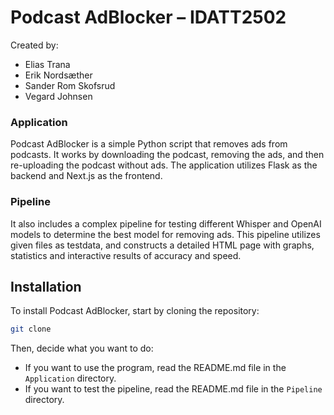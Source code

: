 # Podcast AdBlocker – IDATT2502

Created by:
- Elias Trana
- Erik Nordsæther
- Sander Rom Skofsrud
- Vegard Johnsen

### Application
Podcast AdBlocker is a simple Python script that removes ads from podcasts.
It works by downloading the podcast, removing the ads, and then re-uploading the podcast without ads.
The application utilizes Flask as the backend and Next.js as the frontend. 
### Pipeline
It also includes a complex pipeline
for testing different Whisper and OpenAI models to determine the best model for removing ads. This pipeline utilizes given files as testdata,
and constructs a detailed HTML page with graphs, statistics and interactive results of accuracy and speed. 

## Installation

To install Podcast AdBlocker, start by cloning the repository:

```bash
git clone
```

Then, decide what you want to do:

- If you want to use the program, read the README.md file in the `Application` directory.
- If you want to test the pipeline, read the README.md file in the `Pipeline` directory.




